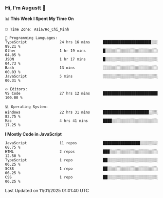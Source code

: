 ### Hi, I'm Augustt 👋

<!--START_SECTION:waka-->
📊 **This Week I Spent My Time On** 

```text
🕑︎ Time Zone: Asia/Ho_Chi_Minh

💬 Programming Languages: 
TypeScript               24 hrs 16 mins      ██████████████████████░░░   89.21 % 
Other                    1 hr 19 mins        █░░░░░░░░░░░░░░░░░░░░░░░░   04.85 % 
JSON                     1 hr 17 mins        █░░░░░░░░░░░░░░░░░░░░░░░░   04.73 % 
Bash                     13 mins             ░░░░░░░░░░░░░░░░░░░░░░░░░   00.83 % 
JavaScript               5 mins              ░░░░░░░░░░░░░░░░░░░░░░░░░   00.31 % 

🔥 Editors: 
VS Code                  27 hrs 12 mins      █████████████████████████   100.00 % 

💻 Operating System: 
Windows                  22 hrs 31 mins      █████████████████████░░░░   82.75 % 
Mac                      4 hrs 41 mins       ████░░░░░░░░░░░░░░░░░░░░░   17.25 % 
```

**I Mostly Code in JavaScript** 

```text
JavaScript               11 repos            █████████████████░░░░░░░░   68.75 % 
HTML                     2 repos             ███░░░░░░░░░░░░░░░░░░░░░░   12.50 % 
TypeScript               1 repo              ██░░░░░░░░░░░░░░░░░░░░░░░   06.25 % 
SCSS                     1 repo              ██░░░░░░░░░░░░░░░░░░░░░░░   06.25 % 
CSS                      1 repo              ██░░░░░░░░░░░░░░░░░░░░░░░   06.25 % 
```




 Last Updated on 11/01/2025 01:01:40 UTC
<!--END_SECTION:waka-->
